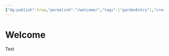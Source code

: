 ```yaml
---
{"dg-publish":true,"permalink":"/welcome/","tags":["gardenEntry"],"created":"2024-11-25T16:41:00","updated":"2024-11-26T17:22"}
---
```


# Welcome

Test